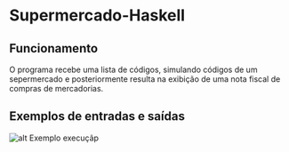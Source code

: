 # Supermercado-Haskell

## Funcionamento

O programa recebe uma lista de códigos, simulando códigos de um sepermercado e posteriormente resulta na exibição de uma nota fiscal de compras de mercadorias.

## Exemplos de entradas e saídas

![alt Exemplo execuçãp](https://i.ibb.co/WFNKqRs/Screenshot-from-2019-06-16-11-52-33.png)
